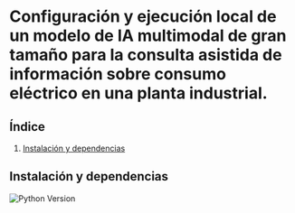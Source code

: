 # Configuración y ejecución local de un modelo de IA multimodal de gran tamaño para la consulta asistida de información sobre consumo eléctrico en una planta industrial.

## **Índice**
1. [Instalación y dependencias](#instalación-y-dependencias)


## **Instalación y dependencias**
![Python Version](https://img.shields.io/badge/python-3.9.6-blue)